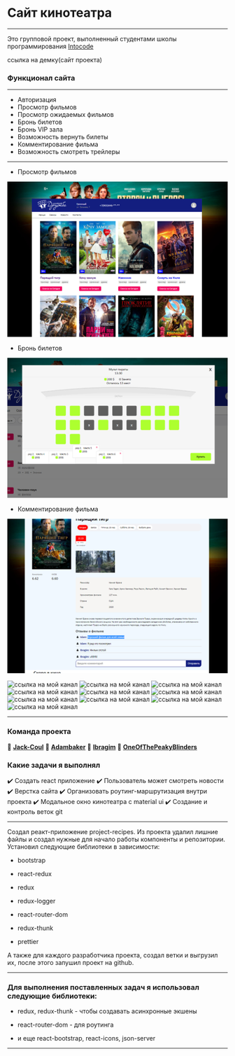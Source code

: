 # Сайт кинотеатра
***
Это групповой проект, выполненный студентами школы программирования [Intocode](https://intocode.ru/)

ссылка на демку(сайт проекта)

### Функционал сайта
***
* Авторизация
* Просмотр фильмов
* Просмотр ожидаемых фильмов
* Бронь билетов
* Бронь VIP зала
* Возможность вернуть билеты
* Комментирование фильма
* Возможность смотреть трейлеры

***

* Просмотр фильмов

![ссылка на мой канал](logo2.png)

* Бронь билетов

![ссылка на мой канал](logo3.png)

* Комментирование фильма

![ссылка на мой канал](logo4.png)


![ссылка на мой канал](https://camo.githubusercontent.com/771617f2eac4ed5bc7d9ae680e4edafef9ba31bbb4d0d30ea21cf944dfa62a81/68747470733a2f2f696d672e736869656c64732e696f2f62616467652f2d52656163742d3435623864383f7374796c653d666f722d7468652d6261646765266c6f676f3d7265616374266c6f676f436f6c6f723d7768697465)  ![ссылка на мой канал](https://camo.githubusercontent.com/9bceb931d755afc93679b5b7fbdffd68403e3c6bb78fe29d1de662cac4be014a/68747470733a2f2f696d672e736869656c64732e696f2f62616467652f2d4769746875622d626c61636b3f7374796c653d666f722d7468652d6261646765266c6f676f3d676974687562266c6f676f436f6c6f723d7768697465) ![ссылка на мой канал](https://camo.githubusercontent.com/b740e23fecd51e6f8f052f4e9476bab70d99342c9c4e7f7846c7ad76761eedc9/68747470733a2f2f696d672e736869656c64732e696f2f62616467652f2d52656475782d3433303039383f7374796c653d666f722d7468652d6261646765266c6f676f3d7265647578266c6f676f436f6c6f723d7768697465) ![ссылка на мой канал](https://camo.githubusercontent.com/3828882d27e2f29f0548b26a8c05b26b35841920e3442574c4f8708edb42a87c/68747470733a2f2f696d672e736869656c64732e696f2f62616467652f2d52656475785f5468756e6b2d77686974653f7374796c653d666f722d7468652d6261646765266c6f676f3d5265647578266c6f676f436f6c6f723d343330303938) ![ссылка на мой канал](https://camo.githubusercontent.com/d18cf19d65c79ef35520feaf1dad14b897039bed509a855903af478626c4a612/68747470733a2f2f696d672e736869656c64732e696f2f62616467652f2d4a534f4e5f5365727665722d77686974653f7374796c653d666f722d7468652d6261646765266c6f676f3d4a534f4e266c6f676f436f6c6f723d626c61636b) ![ссылка на мой канал](https://camo.githubusercontent.com/a4ca6b71d62aa6f56199242308ccb9619737bc6d78aeb0599ba5978866e72789/68747470733a2f2f696d672e736869656c64732e696f2f62616467652f2d52656163745f526f757465722d626c61636b3f7374796c653d666f722d7468652d6261646765266c6f676f3d72656163742d726f75746572266c6f676f436f6c6f723d6f72616e6765) ![ссылка на мой канал](https://camo.githubusercontent.com/b8d8f86e6d867b32efe2840e427f6bfbe9cbf6d800ddb921ecc40dce578ff341/68747470733a2f2f696d672e736869656c64732e696f2f62616467652f2d50726574746965722d677265793f7374796c653d666f722d7468652d6261646765266c6f676f3d5072657474696572266c6f676f436f6c6f723d6f72616e6765) ![ссылка на мой канал](https://camo.githubusercontent.com/324ecb8e3920e6c4826b60f2afd553c8a1b6ea87782030de0eaa65bb8c8b2919/68747470733a2f2f696d672e736869656c64732e696f2f62616467652f2d4769742d4630353033323f7374796c653d666f722d7468652d6261646765266c6f676f3d676974266c6f676f436f6c6f723d7768697465) ![ссылка на мой канал](https://camo.githubusercontent.com/7f4931495ba3a8b88b75935ec00486ccb40d30b8d613829df0bdf86eaf2d8abb/68747470733a2f2f696d672e736869656c64732e696f2f62616467652f2d4e6f64656a732d3433383533643f7374796c653d666f722d7468652d6261646765266c6f676f3d4e6f64652e6a73266c6f676f436f6c6f723d7768697465) ![ссылка на мой канал](https://camo.githubusercontent.com/8648a0260432e0fd8db29d746701df764706514a806524244419a313e046e8e9/68747470733a2f2f696d672e736869656c64732e696f2f62616467652f2d4a6176615363726970742d79656c6c6f773f7374796c653d666f722d7468652d6261646765266c6f676f3d4a617661536372697074266c6f676f436f6c6f723d7768697465)

***

### Команда проекта 

:white_square_button: **[Jack-Coul](https://github.com/jack-coul)**
:white_square_button: **[Adambaker](https://github.com/adambaker786)**
:white_square_button: **[Ibragim](https://github.com/Ibragim16)**
:white_square_button: **[OneOfThePeakyBlinders](https://github.com/oneOfThePeakyBlinders)**

### Какие задачи я выполнял

 :heavy_check_mark:  Создать react приложение
 :heavy_check_mark:  Пользователь может смотреть новости
 :heavy_check_mark:  Верстка сайта
 :heavy_check_mark:  Организовать роутинг-маршрутизация внутри проекта
 :heavy_check_mark:  Модальное окно кинотеатра с material ui
 :heavy_check_mark:  Создание и контроль веток git

***

Создал реакт-приложение project-recipes.
Из проекта удалил лишние файлы и создал нужные для начало работы компоненты и репозитории.
Установил следующие библиотеки в зависимости:

* bootstrap

* react-redux

* redux

* redux-logger

* react-router-dom

* redux-thunk

* prettier

А также для каждого разработчика проекта, создал ветки и выгрузил их, после этого запушил проект на github.

***

### Для выполнения поставленных задач я использовал следующие библиотеки:

* redux, redux-thunk - чтобы создавать асинхронные экшены

* react-router-dom - для роутинга

* и еще react-bootstrap, react-icons, json-server

***